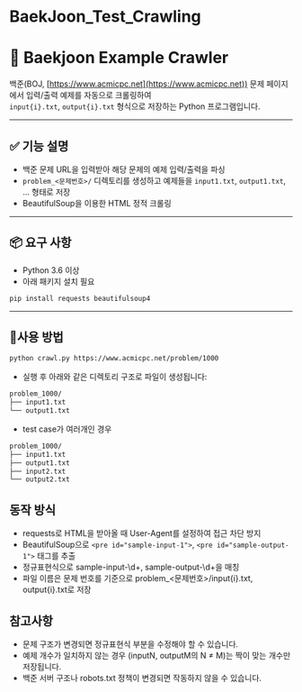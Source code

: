 # BaekJoon_Test_Crawling
# 📄 Baekjoon Example Crawler

백준(BOJ, [https://www.acmicpc.net](https://www.acmicpc.net)) 문제 페이지에서 입력/출력 예제를 자동으로 크롤링하여  
`input{i}.txt`, `output{i}.txt` 형식으로 저장하는 Python 프로그램입니다.

---

## ✅ 기능 설명

- 백준 문제 URL을 입력받아 해당 문제의 예제 입력/출력을 파싱
- `problem_<문제번호>/` 디렉토리를 생성하고 예제들을 `input1.txt`, `output1.txt`, ... 형태로 저장
- BeautifulSoup을 이용한 HTML 정적 크롤링

---

## 📦 요구 사항

- Python 3.6 이상
- 아래 패키지 설치 필요

```bash
pip install requests beautifulsoup4
```
---

## 🚀사용 방법

```bash
python crawl.py https://www.acmicpc.net/problem/1000
```

- 실행 후 아래와 같은 디렉토리 구조로 파일이 생성됩니다:
```bash
problem_1000/
├── input1.txt
└── output1.txt
```

- test case가 여러개인 경우
```bash
problem_1000/
├── input1.txt
├── output1.txt
├── input2.txt
└── output2.txt
```

## 동작 방식
- requests로 HTML을 받아올 때 User-Agent를 설정하여 접근 차단 방지
- BeautifulSoup으로 `<pre id="sample-input-1">`, `<pre id="sample-output-1">` 태그를 추출
- 정규표현식으로 sample-input-\d+, sample-output-\d+을 매칭
- 파일 이름은 문제 번호를 기준으로 problem_<문제번호>/input{i}.txt, output{i}.txt로 저장

## 참고사항
- 문제 구조가 변경되면 정규표현식 부분을 수정해야 할 수 있습니다.
- 예제 개수가 일치하지 않는 경우 (inputN, outputM의 N ≠ M)는 짝이 맞는 개수만 저장됩니다.
- 백준 서버 구조나 robots.txt 정책이 변경되면 작동하지 않을 수 있습니다.
